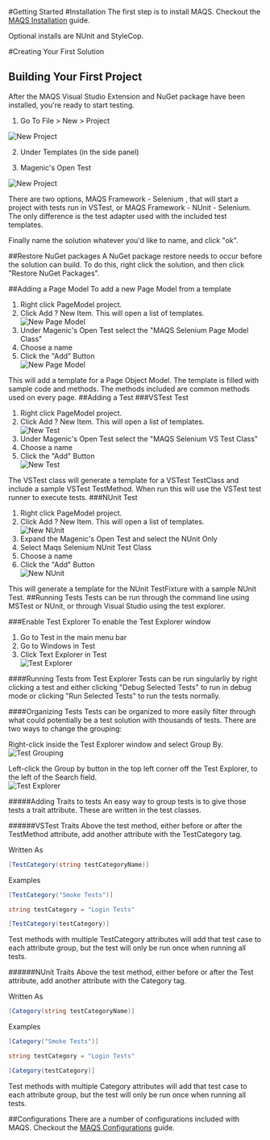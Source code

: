 #Getting Started
#Installation
The first step is to install MAQS.  Checkout the [MAQS Installation](Installation.MD) guide.  
  
Optional installs are NUnit and StyleCop.

#Creating Your First Solution
## Building Your First Project
After the MAQS Visual Studio Extension and NuGet package have been installed, you're ready to start testing.


1. Go To File > New > Project

![New Project](ReadMeScreenshots\NewProject1.png)  

2. Under Templates (in the side panel)

3. Magenic's Open Test

![New Project](ReadMeScreenshots\NewProject2.png)  

There are two options, MAQS Framework - Selenium , that will start a project with tests run in VSTest, or MAQS Framework - NUnit - Selenium.  
The only difference is the test adapter used with the included test templates.

Finally name the solution whatever you'd like to name, and click "ok".

##Restore NuGet packages
A NuGet package restore needs to occur before the solution can build.  To do this, right click the solution, and then click "Restore NuGet Packages".


##Adding a Page Model
To add a new Page Model from a template

1. Right click PageModel project.
2. Click Add ? New Item.  This will open a list of templates.  
![New Page Model](ReadMeScreenshots\NewPageModel1.png)  
3. Under Magenic's Open Test select the "MAQS Selenium Page Model Class"
3. Choose a name
4. Click the "Add" Button  
![New Page Model](ReadMeScreenshots\NewPageModel2.png)  

This will add a template for a Page Object Model.  The template is filled with sample code and methods.  The methods included are common methods used on every page.
##Adding a Test
###VSTest Test
1. Right click PageModel project.
2. Click Add ? New Item.  This will open a list of templates.  
![New Test](ReadMeScreenshots\NewTest1.png)  
3. Under Magenic's Open Test select the "MAQS Selenium VS Test Class"
3. Choose a name
4. Click the "Add" Button  
![New Test](ReadMeScreenshots\NewTest2.png)  

The VSTest class will generate a template for a VSTest TestClass and include a sample VSTest TestMethod.  When run this will use the VSTest test runner to execute tests.
###NUnit Test
1. Right click PageModel project.
2. Click Add ? New Item.  This will open a list of templates.  
![New NUnit](ReadMeScreenshots\NewTest1.png)  
3. Expand the Magenic's Open Test and select the NUnit Only
3. Select Maqs Selenium NUnit Test Class
4. Choose a name
5. Click the "Add" Button  
![New NUnit](ReadMeScreenshots\NewNUnitTest2.png)


This will generate a template for the NUnit TestFixture with a sample NUnit Test.
##Running Tests
Tests can be run through the command line using MSTest or NUnit, or through Visual Studio using the test explorer.

###Enable Test Explorer
To enable the Test Explorer window
1. Go to Test in the main menu bar
2. Go to Windows in Test
3. Click Text Explorer in Test  
![Test Explorer](ReadMeScreenshots\TestExplorer1.png)

####Running Tests from Test Explorer
Tests can be run singularliy by right clicking a test and either clicking "Debug Selected Tests" to run in debug mode or clicking "Run Selected Tests" to run the tests normally.

####Organizing Tests
Tests can be organized to more easily filter through what could potentially be a test solution with thousands of tests.  There are two ways to change the grouping:

Right-click inside the Test Explorer window and select Group By.  
![Test Grouping](ReadMeScreenshots\Groupin1.png)

Left-click the Group by button in the top left corner off the Test Explorer, to the left of the Search field.   
![Test Explorer](ReadMeScreenshots\Groupin2.png)

#####Adding Traits to tests
An easy way to group tests is to give those tests a trait attribute.  These are written in the test classes.

######VSTest Traits
Above the test method, either before or after the TestMethod attribute, add another attribute with the TestCategory tag.

Written As
```csharp
[TestCategory(string testCategoryName)]
```

Examples
```csharp
[TestCategory("Smoke Tests")]
```

```csharp
string testCategory = "Login Tests"

[TestCategory(testCategory)]
```
Test methods with multiple TestCategory attributes will add that test case to each attribute group, but the test will only be run once when running all tests.

######NUnit Traits
Above the test method, either before or after the Test attribute, add another attribute with the Category tag.

Written As
```csharp
[Category(string testCategoryName)]
```

Examples
```csharp
[Category("Smoke Tests")]
```

```csharp
string testCategory = "Login Tests"

[Category(testCategory)]
```
Test methods with multiple Category attributes will add that test case to each attribute group, but the test will only be run once when running all tests.


##Configurations
There are a number of configurations included with MAQS.  Checkout the [MAQS Configurations](Configurations.MD) guide.